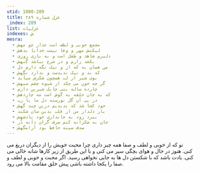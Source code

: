 ```yaml
---
utid: 1000-289
title: غزل شماره ۲۸۹
_index: 289
list: غزلیات
indexes: ش
mesra:
  - مجمع خوبی و لطف است عذار چو مهش
  - لیکنش مهر و وفا نیست خدایا بدهش
  - دلبرم شاهد و طفل است و به بازی روزی
  - بکشد زارم و در شرع نباشد گنهش
  - من همان به که از و نیک نگه دارم دل
  - که بد و نیک ندیدست و ندارد نگهش
  - بوی شیر از لب همچون شکرش میآید
  - گر چه خون می چکد از شیوه چشم سیهش
  - چارده ساله بتی چابک شیرین دارم
  - که به جان حلقه به گوش است مه چاردهش
  - در پی آن گل نورسته دل ما یا رب
  - خود کجا شد که ندیدیم درین چند گهش
  - یار دلدار من ار قلب بدین سان شکند
  - ببرد زود به جانداری خود پادشهش
  - جان به شکرانه کنم صرف گران دانه دُر
  - صدف سینه حافظ بود آرامگهش
---
```

تو که از خوبی و لطف و صفا همه چیز داری چرا محبت خویش را از دیگران دریغ می کنی. هنوز در حال و هوای بچگی سیر می کنی و با این طریق از زیر کارها شانه خالی می کنی. یادت باشد که با شکستن دل ها به جایی نخواهی رسید. اگر محبت و خوبی و لطف و صفا را یکجا داشته باشی پیش خلق مقامت بالا می رود.
